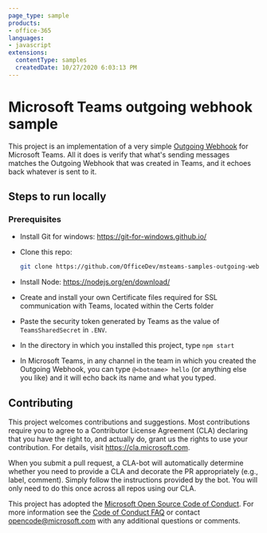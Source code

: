 ```yaml
---
page_type: sample
products:
- office-365
languages:
- javascript
extensions:
  contentType: samples
  createdDate: 10/27/2020 6:03:13 PM
---
```

# Microsoft Teams outgoing webhook sample

This project is an implementation of a very simple [Outgoing Webhook](https://docs.microsoft.com/en-us/microsoftteams/platform/concepts/custom-bot) for Microsoft Teams. All it does is verify that what's sending messages matches the Outgoing Webhook that was created in Teams, and it echoes back whatever is sent to it.

## Steps to run locally

### Prerequisites

* Install Git for windows: https://git-for-windows.github.io/

* Clone this repo:
  ```bash
  git clone https://github.com/OfficeDev/msteams-samples-outgoing-webhook-nodejs.git
  ```

* Install Node: https://nodejs.org/en/download/    

* Create and install your own Certificate files required for SSL communication with Teams, located within the Certs folder

* Paste the security token generated by Teams as the value of `TeamsSharedSecret` in `.ENV`. 

* In the directory in which you installed this project, type `npm start`

* In Microsoft Teams, in any channel in the team in which you created the Outgoing Webhook, you can type `@<botname> hello` (or anything else you like) and it will echo back its name and what you typed.

## Contributing

This project welcomes contributions and suggestions.  Most contributions require you to agree to a
Contributor License Agreement (CLA) declaring that you have the right to, and actually do, grant us
the rights to use your contribution. For details, visit https://cla.microsoft.com.

When you submit a pull request, a CLA-bot will automatically determine whether you need to provide
a CLA and decorate the PR appropriately (e.g., label, comment). Simply follow the instructions
provided by the bot. You will only need to do this once across all repos using our CLA.

This project has adopted the [Microsoft Open Source Code of Conduct](https://opensource.microsoft.com/codeofconduct/).
For more information see the [Code of Conduct FAQ](https://opensource.microsoft.com/codeofconduct/faq/) or
contact [opencode@microsoft.com](mailto:opencode@microsoft.com) with any additional questions or comments.
